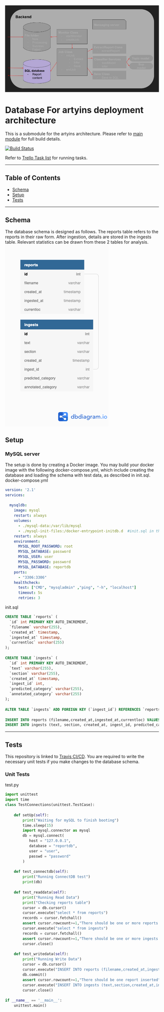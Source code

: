 [![Database](https://github.com/jax79sg/artyins-database/raw/master/images/SoftwareArchitectureDatabase.jpg)]()

# Database For artyins deployment architecture
This is a submodule for the artyins architecture. Please refer to [main module](https://github.com/jax79sg/artyins) for full build details.

[![Build Status](https://travis-ci.com/jax79sg/artyins-database.svg?branch=master)](https://travis-ci.com/jax79sg/artyins-database)

Refer to [Trello Task list](https://trello.com/c/gMsgraQm) for running tasks.

---

## Table of Contents

- [Schema](#Schema)
- [Setup](#Setup)
- [Tests](#Tests)

---
## Schema
The database schema is designed as follows. The reports table refers to the reports in their raw form. After ingestion, details are stored in the ingests table. Relevant statistics can be drawn from these 2 tables for analysis.
[![Database](https://github.com/jax79sg/artyins-database/raw/master/images/Reports.png)]()

## Setup
### MySQL server
The setup is done by creating a Docker image. You may build your docker image with the following docker-compose.yml, which include creating the database and loading the schema with test data, as described in init.sql.
docker-compose.yml
```yml
version: '2.1'
services:

  mysqldb:
    image: mysql
    restart: always
    volumes:
      - ./mysql-data:/var/lib/mysql
      - ./mysql-init-files:/docker-entrypoint-initdb.d  #init.sql in this folder will be executed once
    restart: always
    environment:
      MYSQL_ROOT_PASSWORD: root
      MYSQL_DATABASE: password
      MYSQL_USER: user
      MYSQL_PASSWORD: password
      MYSQL_DATABASE: reportdb
    ports:
      - "3306:3306"
    healthcheck:
      test: ["CMD", "mysqladmin" ,"ping", "-h", "localhost"]
      timeout: 5s
      retries: 3
```
init.sql
```sql
CREATE TABLE `reports` (
  `id` int PRIMARY KEY AUTO_INCREMENT,
  `filename` varchar(255),
  `created_at` timestamp,
  `ingested_at` timestamp,
  `currentloc` varchar(255)
);

CREATE TABLE `ingests` (
  `id` int PRIMARY KEY AUTO_INCREMENT,
  `text` varchar(255),
  `section` varchar(255),
  `created_at` timestamp,
  `ingest_id` int,
  `predicted_category` varchar(255),
  `annotated_category` varchar(255)
);

ALTER TABLE `ingests` ADD FOREIGN KEY (`ingest_id`) REFERENCES `reports` (`id`);

INSERT INTO reports (filename,created_at,ingested_at,currentloc) VALUES ("hello.pdf","2019-12-31 12:12:12","2019-12-31 12:13:12","/home/user/reports/raw/");
INSERT INTO ingests (text, section, created_at, ingest_id, predicted_category, annotated_category) VALUES ('Hellow hellow','observation','2020-01-21 12:13:13',1,'PERSONNEL','PERSONNEL');

```
---

## Tests 
This repository is linked to [Travis CI/CD](https://travis-ci.com/jax79sg/artyins-database). You are required to write the necessary unit tests if you make changes to the database schema.

### Unit Tests
test.py
```python
import unittest
import time
class TestConnections(unittest.TestCase):

    def setUp(self):
        print("Waiting for mySQL to finish booting")
        time.sleep(15)
        import mysql.connector as mysql
        db = mysql.connect(
           host = "127.0.0.1",
           database = "reportdb",
           user = "user",
           passwd = "password"
        )
        
    def test_connectdb(self):
        print("Running ConnectDB test")
        print(db)

    def test_readdata(self):
        print("Running Read Data")
        print("Checking reports table")
        cursor = db.cursor()
        cursor.execute("select * from reports")
        records = cursor.fetchall()
        assert cursor.rowcount>=1,"There should be one or more reports records"
        cursor.execute("select * from ingests")
        records = cursor.fetchall()
        assert cursor.rowcount>=1,"There should be one or more ingests records"
        cursor.close()

    def test_writedata(self):
        print("Running Write Data")
        cursor = db.cursor()
        cursor.execute("INSERT INTO reports (filename,created_at,ingested_at,currentloc) VALUES (%s, %s, %s, %s)",("abc.pdf","2020-01-06 15:55:55","2020-01-06 16:33:33","/mnt/raw/reports/"))
        db.commit()
        assert cursor.rowcount>=1,"There should be one report inserted"
        cursor.execute("INSERT INTO ingests (text,section,created_at,ingest_id,predicted_category,annotated_category) VALUES (%s, %s, %s, %s,%s,%s)",("This is the weather for singapore","observation","2020-01-06 15:55:55","1","DOCTRINE","DOCTRINE")) 
        cursor.close()

if __name__ == '__main__':
    unittest.main()
```

